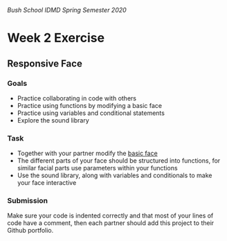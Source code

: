 _Bush School IDMD Spring Semester 2020_
# Week 2 Exercise

## Responsive Face

### Goals

* Practice collaborating in code with others
* Practice using functions by modifying a basic face
* Practice using variables and conditional statements
* Explore the sound library

### Task

* Together with your partner modify the [basic face](basic_face)
* The different parts of your face should be structured into functions, for similar facial parts use parameters within your functions
* Use the sound library, along with variables and conditionals to make your face interactive

### Submission
Make sure your code is indented correctly and that most of your lines of code have a comment, then each partner should add this project to their Github portfolio.

